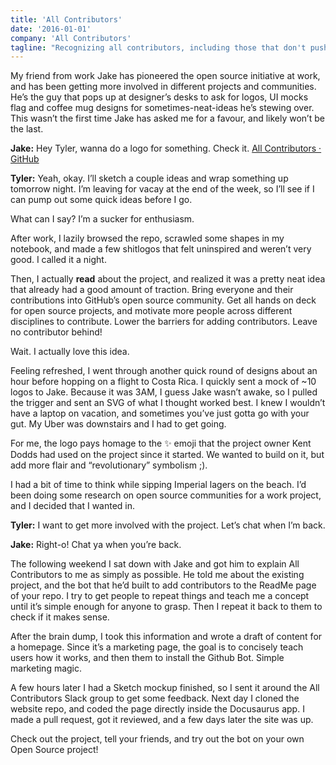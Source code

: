 ```yaml
---
title: 'All Contributors'
date: '2016-01-01'
company: 'All Contributors'
tagline: "Recognizing all contributors, including those that don't push code"
---
```


My friend from work Jake has pioneered the open source initiative at work, and has been getting more involved in different projects and communities. He’s the guy that pops up at designer’s desks to ask for logos, UI mocks flag and coffee mug designs for sometimes-neat-ideas he’s stewing over. This wasn’t the first time Jake has asked me for a favour, and likely won’t be the last.

**Jake:** Hey Tyler, wanna do a logo for something. Check it.
[All Contributors · GitHub](https://github.com/all-contributors)

**Tyler:** Yeah, okay. I’ll sketch a couple ideas and wrap something up tomorrow night. I’m leaving for vacay at the end of the week, so I’ll see if I can pump out some quick ideas before I go.

What can I say? I’m a sucker for enthusiasm.

After work, I lazily browsed the repo, scrawled some shapes in my notebook, and made a few shitlogos that felt uninspired and weren’t very good. I called it a night.

Then, I actually **read** about the project, and realized it was a pretty neat idea that already had a good amount of traction. Bring everyone and their contributions into GitHub’s open source community. Get all hands on deck for open source projects, and motivate more people across different disciplines to contribute. Lower the barriers for adding contributors. Leave no contributor behind!

Wait. I actually love this idea.

Feeling refreshed, I went through another quick round of designs about an hour before hopping on a flight to Costa Rica. I quickly sent a mock of ~10 logos to Jake. Because it was 3AM, I guess Jake wasn’t awake, so I pulled the trigger and sent an SVG of what I thought worked best. I knew I wouldn’t have a laptop on vacation, and sometimes you’ve just gotta go with your gut. My Uber was downstairs and I had to get going.

For me, the logo pays homage to the ✨ emoji that the project owner Kent Dodds had used on the project since it started. We wanted to build on it, but add more flair and “revolutionary” symbolism ;).

I had a bit of time to think while sipping Imperial lagers on the beach. I’d been doing some research on open source communities for a work project, and I decided that I wanted in.

**Tyler:** I want to get more involved with the project. Let’s chat when I’m back.

**Jake:** Right-o! Chat ya when you’re back.

The following weekend I sat down with Jake and got him to explain All Contributors to me as simply as possible. He told me about the existing project, and the bot that he’d built to add contributors to the ReadMe page of your repo. I try to get people to repeat things and teach me a concept until it’s simple enough for anyone to grasp. Then I repeat it back to them to check if it makes sense.

After the brain dump, I took this information and wrote a draft of content for a homepage. Since it’s a marketing page, the goal is to concisely teach users how it works, and then them to install the Github Bot. Simple marketing magic.

A few hours later I had a Sketch mockup finished, so I sent it around the All Contributors Slack group to get some feedback. Next day I cloned the website repo, and coded the page directly inside the Docusaurus app. I made a pull request, got it reviewed, and a few days later the site was up.

Check out the project, tell your friends, and try out the bot on your own Open Source project!
